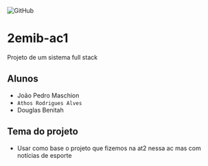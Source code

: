 ![GitHub](https://img.shields.io/github/license/athenhozz/2emib-ac1)
# 2emib-ac1
Projeto de um sistema full stack

## Alunos
 - João Pedro Maschion
 - ` Athos Rodrigues Alves `
 - Douglas Benitah
## Tema do projeto
 - Usar como base o projeto que fizemos na at2 nessa ac mas com notícias de esporte
